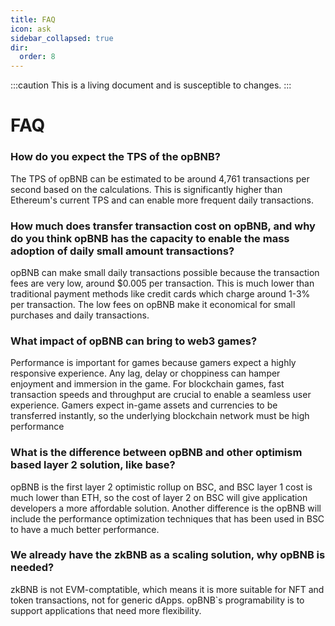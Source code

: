 ```yaml
---
title: FAQ
icon: ask
sidebar_collapsed: true
dir:
  order: 8
---
```


:::caution 
This is a living document and is susceptible to changes. 
:::

# FAQ
### How do you expect the TPS of the opBNB?
The TPS of opBNB can be estimated to be around 4,761 transactions per second based on the calculations. This is significantly higher than Ethereum's current TPS and can enable more frequent daily transactions.

### How much does transfer transaction cost on opBNB, and why do you think opBNB has the capacity to enable the mass adoption of daily small amount transactions?
opBNB can make small daily transactions possible because the transaction fees are very low, around $0.005 per transaction. This is much lower than traditional payment methods like credit cards which charge around 1-3% per transaction. The low fees on opBNB make it economical for small purchases and daily transactions.

### What impact of opBNB can bring to web3 games? 
Performance is important for games because gamers expect a highly responsive experience. Any lag, delay or choppiness can hamper enjoyment and immersion in the game. For blockchain games, fast transaction speeds and throughput are crucial to enable a seamless user experience. Gamers expect in-game assets and currencies to be transferred instantly, so the underlying blockchain network must be high performance

### What is the difference between opBNB and other optimism based layer 2 solution, like base?
opBNB is the first layer 2 optimistic rollup on BSC, and BSC layer 1 cost is much lower than ETH, so the cost of layer 2 on BSC will give application developers a more affordable solution. Another difference is the opBNB will include the performance optimization techniques that has been used in BSC to have a much better performance.

### We already have the zkBNB as a scaling solution, why opBNB is needed? 
zkBNB is not EVM-comptatible, which means it is more suitable for NFT and token transactions, not for generic dApps. opBNB`s programability is to support applications that need more flexibility.

